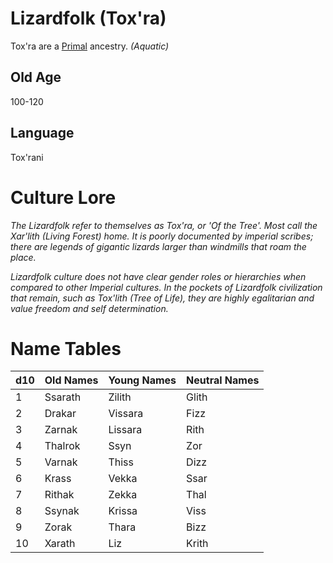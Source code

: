 # Lizardfolk (Tox'ra)

Tox'ra are a [Primal](../Mechanical/Primal.md) ancestry. *(Aquatic)*

## Old Age

100-120

## Language

Tox'rani

# Culture Lore

*The Lizardfolk refer to themselves as Tox'ra, or 'Of the Tree'. Most call the Xar'lith (Living Forest) home. It is poorly documented by imperial scribes; there are legends of gigantic lizards larger than windmills that roam the place.*

*Lizardfolk culture does not have clear gender roles or hierarchies when compared to other Imperial cultures. In the pockets of Lizardfolk civilization that remain, such as Tox'lith (Tree of Life), they are highly egalitarian and value freedom and self determination.*

# Name Tables

| d10 | Old Names | Young Names | Neutral Names |
| --- | --------- | ----------- | ------------- |
| 1   | Ssarath   | Zilith      | Glith         |
| 2   | Drakar    | Vissara     | Fizz          |
| 3   | Zarnak    | Lissara     | Rith          |
| 4   | Thalrok   | Ssyn        | Zor           |
| 5   | Varnak    | Thiss       | Dizz          |
| 6   | Krass     | Vekka       | Ssar          |
| 7   | Rithak    | Zekka       | Thal          |
| 8   | Ssynak    | Krissa      | Viss          |
| 9   | Zorak     | Thara       | Bizz          |
| 10  | Xarath    | Liz         | Krith         |
